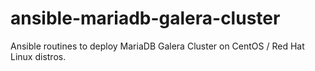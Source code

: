 # ansible-mariadb-galera-cluster
Ansible routines to deploy MariaDB Galera Cluster on CentOS / Red Hat Linux distros.
